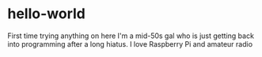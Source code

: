 # hello-world
First time trying anything on here
I'm a mid-50s gal who is just getting back into programming after a long hiatus. I love Raspberry Pi and amateur radio
